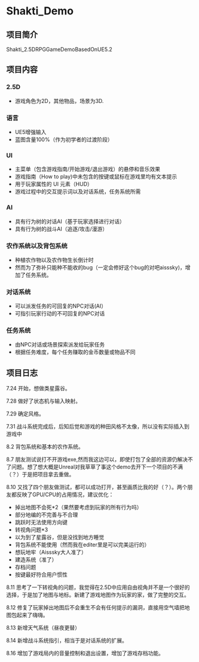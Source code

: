 # Shakti_Demo

## 项目简介
Shakti_2.5DRPGGameDemoBasedOnUE5.2
## 项目内容
### 2.5D
- 游戏角色为2D，其他物品，场景为3D.
### 语言
- UE5增强输入
- 蓝图含量100%（作为初学者的过渡阶段）
### UI
- 主菜单（包含游戏指南/开始游戏/退出游戏）的悬停和音乐效果
- 游戏指南（How to play)中未包含的按键或鼠标在游戏里均有文本提示
- 用于玩家属性的 UI 元素（HUD）
- 游戏过程中的交互提示词以及对话系统，任务系统所需
### AI
- 具有行为树的对话AI（基于玩家选择进行对话）
- 具有行为树的战斗AI（追逐/攻击/漫游）
### 农作系统以及背包系统
- 种植农作物以及农作物生长倒计时
- 然而为了弥补只能种不能收的bug（一定会修好这个bug的对吧aisssky)，增加了任务系统。
### 对话系统
- 可以派发任务的可回复的NPC对话(AI）
- 可指引玩家行动的不可回复的NPC对话
### 任务系统
- 由NPC对话或场景探索派发给玩家任务
- 根据任务难度，每个任务赚取的金币数量或物品不同
## 项目日志
7.24 开始，想做类星露谷。

7.28 做好了状态机与输入映射。

7.29 确定风格。

7.31 战斗系统完成后，后知后觉和游戏的种田风格不太像，所以没有实际插入到游戏中

8.2 背包系统和基本的农作系统。

8.7 朋友测试说打不开游戏exe,然而我这边可以，即使打包了全部的资源仍解决不了问题。想了想大概是Unreal对我草草了事这个demo去开下一个项目的不满（？）于是把项目拿去重做。

8.10 又找了四个朋友做测试，都可以成功打开，甚至画质比我的好（？）。两个朋友都反映了GPU/CPU的占用情况，建议优化：
- 掉出地图不会死*2（果然要考虑到玩家的所有行为吗）
- 部分地编的不完善与不合理
- 跳跃时无法使用方向键
- 转视角问题*3
- 以为到了星露谷，但是没找到地方睡觉
- 背包系统不能使用（然而我在editer里是可以完美运行的）
- 想玩地牢（Aisssky大人准了）
- 建造系统（准了）
- 存档问题
- 按键最好符合用户惯性

8.11 思考了一下转视角的问题，我觉得在2.5D中应用自由视角并不是一个很好的选择，于是加了地图与地标。新建了游戏地图作为玩家的家，做了完整的交互。

8.12 修复了玩家掉出地图后不会重生不会有任何提示的漏洞，直接用空气墙把地图包起来了嗨嗨。

8.13 新增天气系统（昼夜更替）

8.14 新增战斗系统指引，相当于是对话系统的扩展。

8.16 增加了游戏局内的音量控制和退出设置，增加了游戏存档功能。
